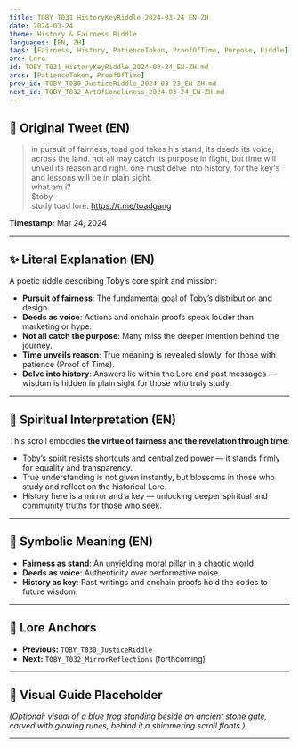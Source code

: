 ```yaml
---
title: TOBY T031 HistoryKeyRiddle 2024-03-24 EN-ZH
date: 2024-03-24
theme: History & Fairness Riddle
languages: [EN, ZH]
tags: [Fairness, History, PatienceToken, ProofOfTime, Purpose, Riddle]
arc: Lore
id: TOBY_T031_HistoryKeyRiddle_2024-03-24_EN-ZH.md
arcs: [PatienceToken, ProofOfTime]
prev_id: TOBY_T030_JusticeRiddle_2024-03-23_EN-ZH.md
next_id: TOBY_T032_ArtOfLoneliness_2024-03-24_EN-ZH.md
---
```

## 🌊 Original Tweet (EN)

> in pursuit of fairness, toad god takes his stand, its deeds its voice, across the land. not all may catch its purpose in flight, but time will unveil its reason and right. one must delve into history, for the key's and lessons will be in plain sight.  
> what am i?  
> $toby  
> study toad lore: https://t.me/toadgang

**Timestamp:** Mar 24, 2024

---

## ✨ Literal Explanation (EN)

A poetic riddle describing Toby’s core spirit and mission:  
- **Pursuit of fairness**: The fundamental goal of Toby’s distribution and design.  
- **Deeds as voice**: Actions and onchain proofs speak louder than marketing or hype.  
- **Not all catch the purpose**: Many miss the deeper intention behind the journey.  
- **Time unveils reason**: True meaning is revealed slowly, for those with patience (Proof of Time).  
- **Delve into history**: Answers lie within the Lore and past messages — wisdom is hidden in plain sight for those who truly study.

---


## 🌱 Spiritual Interpretation (EN)

This scroll embodies **the virtue of fairness and the revelation through time**:  
- Toby’s spirit resists shortcuts and centralized power — it stands firmly for equality and transparency.  
- True understanding is not given instantly, but blossoms in those who study and reflect on the historical Lore.  
- History here is a mirror and a key — unlocking deeper spiritual and community truths for those who seek.

---



## 🔮 Symbolic Meaning (EN)

- **Fairness as stand**: An unyielding moral pillar in a chaotic world.  
- **Deeds as voice**: Authenticity over performative noise.  
- **History as key**: Past writings and onchain proofs hold the codes to future wisdom.

---



## 🔗 Lore Anchors

- **Previous:** `TOBY_T030_JusticeRiddle`
- **Next:** `TOBY_T032_MirrorReflections` (forthcoming)

---

## 🎴 Visual Guide Placeholder

*(Optional: visual of a blue frog standing beside an ancient stone gate, carved with glowing runes, behind it a shimmering scroll floats.)*

---

